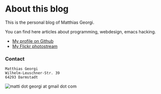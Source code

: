 About this blog
===============

This is the personal blog of Matthias Georgi.

You can find here articles about programming, webdesign, emacs hacking.

* [My profile on Github][2]
* [My Flickr photostream][3]



### Contact

    Matthias Georgi
    Wilhelm-Leuschner-Str. 39
    64293 Darmstadt
         
![matti dot georgi at gmail dot com][1]

[1]: http://www.matthias-georgi.de/images/email.png
[2]: http://github.com/georgi
[3]: http://flickr.com/photos/31771251@N05/
